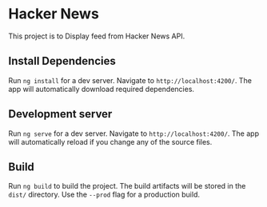 # Hacker News

This project is to Display feed from Hacker News API.

## Install Dependencies

Run `ng install` for a dev server. Navigate to `http://localhost:4200/`. The app will automatically download required dependencies.

## Development server

Run `ng serve` for a dev server. Navigate to `http://localhost:4200/`. The app will automatically reload if you change any of the source files.

## Build

Run `ng build` to build the project. The build artifacts will be stored in the `dist/` directory. Use the `--prod` flag for a production build.

